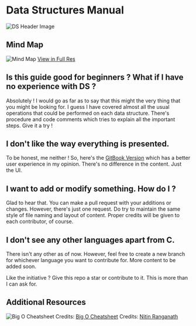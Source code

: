 # Data Structures Manual

![DS Header Image](https://i.imgur.com/XxR19gB.png)

## Mind Map
![Mind Map](https://i.imgur.com/5m9tojm.png)
[View in Full Res](https://coggle.it/diagram/Xw3BX0l_UGq4pZSV/t/data-structures-in-c/fda843ad62c446e0df85e164749a6bed2b9f88ada72aa60ecedb2257b75c19d6)

## Is this guide good for beginners ? What if I have no experience with DS ?

Absolutely ! I would go as far as to say that this might the very thing that you might be looking for. I guess I have covered almost all the usual operations that could be performed on each data structure. There's procedure and code comments which tries to explain all the important steps. Give it a try !

## I don't like the way everything is presented.

To be honest, me neither ! So, here's the [GitBook Version](https://bhopalsinghsis.gitbook.io/data-structure/) which has a better user experience in my opinion. There's no difference in the content. Just the UI.

## I want to add or modify something. How do I ?

Glad to hear that. You can make a pull request with your additions or changes. However, there's just one request. Do try to maintain the same style of file naming and layout of content. Proper credits will be given to each contributor, of course.

## I don't see any other languages apart from C.

There isn't any other as of now. However, feel free to create a new branch for whichever language you want to contribute for. More content to be added soon.


Like the initiative ? Give this repo a star or contribute to it. This is more than I can ask for.

## Additional Resources
![Big O Cheatsheet](https://i.imgur.com/hwwGrST.png)
Credits: [Big O Cheatsheet](https://www.bigocheatsheet.com/)
Credits: [Nitin Ranganath](https://github.com/itsnitinr)
